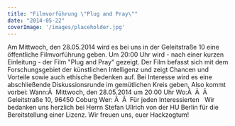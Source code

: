 ```yaml
---
title: "Filmvorführung \"Plug and Pray\""
date: "2014-05-22"
coverImage: '/images/placeholder.jpg'
---
```


Am Mittwoch, den 28.05.2014 wird es bei uns in der Geleitstraße 10 eine öffentliche Filmvorführung geben. Um 20:00 Uhr wird - nach einer kurzen Einleitung - der Film "Plug and Pray" gezeigt. Der Film befasst sich mit dem Forschungsgebiet der künstlichen Intelligenz und zeigt Chancen und Vorteile sowie auch ethische Bedenken auf. Bei Interesse wird es eine abschließende Diskussionsrunde im gemütlichen Kreis geben, Also kommt vorbei: Wann:Â  Mittwoch, den 28.05.2014 um 20:00 Uhr Wo:Â  Â  Â  Geleitstraße 10, 96450 Coburg Wer: Â  Â  Für jeden Interessierten   Wir bedanken uns herzlich bei Herrn Stefan Ullrich von der HU Berlin für die Bereitstellung einer Lizenz. Wir freuen uns, euer Hackzogtum!
